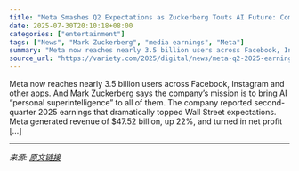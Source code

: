 ```yaml
---
title: "Meta Smashes Q2 Expectations as Zuckerberg Touts AI Future: Company Will ‘Bring Personal Superintelligence to Everyone’"
date: 2025-07-30T20:10:18+08:00
categories: ["entertainment"]
tags: ["News", "Mark Zuckerberg", "media earnings", "Meta"]
summary: "Meta now reaches nearly 3.5 billion users across Facebook, Instagram and other apps. And Mark Zuckerberg says the company&#8217;s mission is to bring AI &#8220;personal superintelligence&#8221; to all"
source_url: "https://variety.com/2025/digital/news/meta-q2-2025-earnings-ai-spending-1236474629/"
---
```


Meta now reaches nearly 3.5 billion users across Facebook, Instagram and other apps. And Mark Zuckerberg says the company&#8217;s mission is to bring AI &#8220;personal superintelligence&#8221; to all of them. The company reported second-quarter 2025 earnings that dramatically topped Wall Street expectations. Meta generated revenue of $47.52 billion, up 22%, and turned in net profit [&#8230;]

---

*来源: [原文链接](https://variety.com/2025/digital/news/meta-q2-2025-earnings-ai-spending-1236474629/)*
